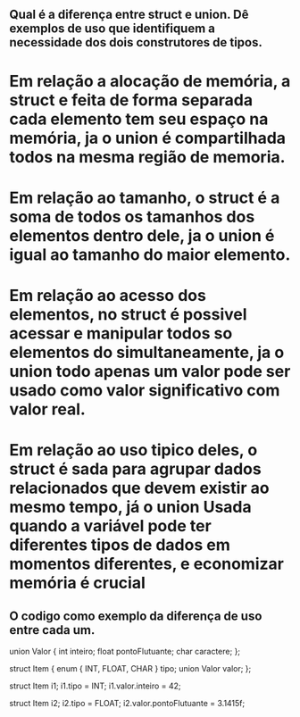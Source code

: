 ## Qual é a diferença entre struct e union. Dê exemplos de uso que identifiquem a necessidade dos dois construtores de tipos.

# Em relação a alocação de memória, a struct e feita de forma separada cada elemento tem seu espaço na memória, ja o union é compartilhada todos na mesma região de memoria.

# Em relação ao tamanho, o struct é a soma de todos os tamanhos dos elementos dentro dele, ja o union é igual ao tamanho do maior elemento.

# Em relação ao acesso dos elementos, no struct é possivel acessar e manipular todos so elementos do simultaneamente, ja o union todo apenas um valor pode ser usado como valor significativo com valor real.

# Em relação ao uso tipico deles, o struct é sada para agrupar dados relacionados que devem existir ao mesmo tempo, já o union Usada quando a variável pode ter diferentes tipos de dados em momentos diferentes, e economizar memória é crucial

## O codigo como exemplo da diferença de uso entre cada um.

 union Valor {
    int inteiro;
    float pontoFlutuante;
    char caractere;
};

struct Item {
    enum { INT, FLOAT, CHAR } tipo;
    union Valor valor;
};

struct Item i1;
i1.tipo = INT;
i1.valor.inteiro = 42;

struct Item i2;
i2.tipo = FLOAT;
i2.valor.pontoFlutuante = 3.1415f;